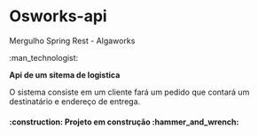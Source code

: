 <h1> Osworks-api </h1>
Mergulho Spring Rest - Algaworks

<p>
:man_technologist:
<p><strong>Api de um sitema de logistica </strong></p>

<p> O sistema consiste em um cliente fará um pedido que contará um destinatário e endereço de entrega.</p>
<h4>
:construction:
Projeto em construção
:hammer_and_wrench:
</h4>
